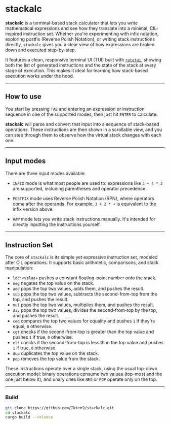 # stackalc

**stackalc** is a terminal-based stack calculator that lets you write mathematical expressions and see how they 
translate into a minimal, CIL-inspired instruction set. Whether you're experimenting with infix notation, exploring 
postfix (Reverse Polish Notation), or writing stack instructions directly, `stackalc` gives you a clear view of how 
expressions are broken down and executed step-by-step.

It features a clean, responsive terminal UI (TUI) built with [`ratatui`](https://github.com/ratatui-org/ratatui), 
showing both the list of generated instructions and the state of the stack at every stage of execution. This makes it 
ideal for learning how stack-based execution works under the hood.

---

## How to use

You start by pressing `TAB` and entering an expression or instruction sequence in one of the supported modes, then just
hit `ENTER` to calculate. 

**stackalc** will parse and convert that input into a sequence of stack-based operations. These instructions are then 
shown in a scrollable view, and you can step through them to observe how the virtual stack changes with each one.

---

## Input modes

There are three input modes available:

- `INFIX` mode is what most people are used to: expressions like `3 + 4 * 2` are supported, including parentheses 
and operator precedence.

- `POSTFIX` mode uses Reverse Polish Notation (RPN), where operators come after the operands. 
For example, `3 4 2 * +` is equivalent to the infix version above.

- `RAW` mode lets you write stack instructions manually. It's intended for directly inputting the instructions yourself.

---

## Instruction Set

The core of `stackalc` is its simple yet expressive instruction set, modeled after CIL operations. It supports basic 
arithmetic, comparisons, and stack manipulation:

- ``ldc:<value>`` pushes a constant floating-point number onto the stack.
- ``neg`` negates the top value on the stack.
- ``add`` pops the top two values, adds them, and pushes the result.
- ``sub`` pops the top two values, subtracts the second-from-top from the top, and pushes the result.
- ``mul`` pops the top two values, multiplies them, and pushes the result.
- ``div`` pops the top two values, divides the second-from-top by the top, and pushes the result.
- ``ceq`` compares the top two values for equality and pushes `1` if they're equal, `0` otherwise.
- ``cgt`` checks if the second-from-top is greater than the top value and pushes `1` if true, `0` otherwise.
- ``clt`` checks if the second-from-top is less than the top value and pushes `1` if true, `0` otherwise.
- ``dup`` duplicates the top value on the stack.
- ``pop`` removes the top value from the stack.

These instructions operate over a single stack, using the usual top-down execution model: binary operations consume two 
values (top-most and the one just below it), and unary ones like `NEG` or `POP` operate only on the top.

---

### Build

```bash
git clone https://github.com/Ikken9/stackalc.git
cd stackalc
cargo build --release
```